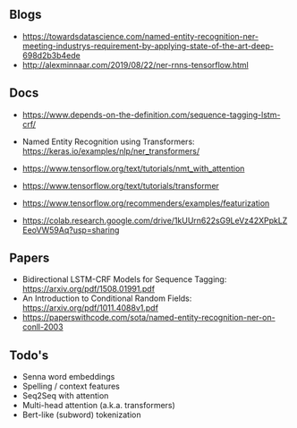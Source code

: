 ## Blogs

- https://towardsdatascience.com/named-entity-recognition-ner-meeting-industrys-requirement-by-applying-state-of-the-art-deep-698d2b3b4ede
- http://alexminnaar.com/2019/08/22/ner-rnns-tensorflow.html

## Docs

- https://www.depends-on-the-definition.com/sequence-tagging-lstm-crf/

- Named Entity Recognition using Transformers: https://keras.io/examples/nlp/ner_transformers/

- https://www.tensorflow.org/text/tutorials/nmt_with_attention
- https://www.tensorflow.org/text/tutorials/transformer
- https://www.tensorflow.org/recommenders/examples/featurization

- https://colab.research.google.com/drive/1kUUrn622sG9LeVz42XPpkLZEeoVW59Aq?usp=sharing

## Papers

- Bidirectional LSTM-CRF Models for Sequence Tagging: https://arxiv.org/pdf/1508.01991.pdf
- An Introduction to Conditional Random Fields: https://arxiv.org/pdf/1011.4088v1.pdf
- https://paperswithcode.com/sota/named-entity-recognition-ner-on-conll-2003

## Todo's

- Senna word embeddings
- Spelling / context features
- Seq2Seq with attention
- Multi-head attention (a.k.a. transformers)
- Bert-like (subword) tokenization